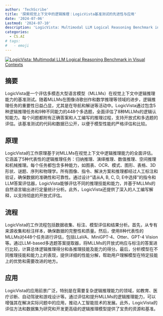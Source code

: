 ```yaml
---
author: 'TechScribe'
title: '探索视觉上下文中的逻辑推理：LogicVista基准测试的先进性与应用'
date: '2024-07-06'
Lastmod: '2024-07-10'
description: 'LogicVista: Multimodal LLM Logical Reasoning Benchmark in Visual Contexts'
categories:
  - CS.AI
# tags:
#   - emoji
---
```


[![LogicVista: Multimodal LLM Logical Reasoning Benchmark in Visual Contexts](https://arxiv-research-1301205113.cos.ap-guangzhou.myqcloud.com/images/2407.04973v1.pdf_0.jpg)](https://arxiv.org/abs/2407.04973v1)

## 摘要

LogicVista是一个评估多模态大型语言模型（MLLMs）在视觉上下文中逻辑推理能力的基准测试。随着MLLMs在图像诗歌创作和数学推理等领域的进步，逻辑推理任务的重要性日益凸显，尤其是在导航和解谜等活动中。LogicVista通过包含5种逻辑推理任务和9种不同能力的448个多选题，全面评估了8种MLLMs的逻辑认知能力。每个问题都附有正确答案和人工编写的推理过程，支持开放式和多选题的评估。该基准测试的代码和数据已公开，以便于模型性能的严格评估和比较。<!--more-->

## 原理

LogicVista的工作原理基于对MLLMs在视觉上下文中逻辑推理能力的全面评估。它涵盖了5种代表性的逻辑推理任务：归纳推理、演绎推理、数值推理、空间推理和机械推理。每个任务都包含多种能力，如图表、OCR、模式、图形、表格、3D形状、谜题、序列和物理学。所有图像、指令、解决方案和推理都经过人工标注和验证，确保数据的准确性和可靠性。通过设计“请从A, B, C, D, E中选择”的指令和LLM答案评估器，LogicVista能够评估不同的推理技能和能力，并基于MLLMs的自然语言输出进行定量统计分析。此外，LogicVista还提供了深入的人工编写解释，以支持彻底的开放式评估。

## 流程

LogicVista的工作流程包括数据收集、标注、模型评估和结果分析。首先，从专有来源收集和标注样本，确保数据的完整性和质量。然后，使用8种代表性的MLLMs对448个任务进行评估，包括LLaVA、MiniGPT-4、Otter、GPT-4 Vision等。通过LLM-based多选题答案提取器，将MLLMs的开放式响应与标注的答案进行比较，计算总体逻辑推理得分和各推理技能及能力的得分。最后，分析模型在不同推理技能和能力上的表现，提供详细的性能分解，帮助用户理解模型在特定技能上的优势和需要改进的地方。

## 应用

LogicVista的应用前景广泛，特别是在需要复杂逻辑推理能力的领域，如教育、医疗诊断、自动驾驶和游戏设计等。通过评估和提升MLLMs的逻辑推理能力，可以增强其在解决实际问题中的应用，推动人工智能技术的发展。此外，LogicVista的评估方法和数据集为研究和开发更高级的逻辑推理模型提供了宝贵的资源和基准。